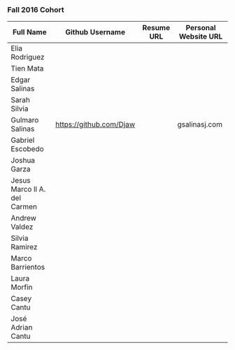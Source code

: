 ### Fall 2016 Cohort

| Full Name          				    | Github Username   | Resume URL                                | Personal Website URL              |
|-------------------------------|-------------------|-------------------------------------------|-----------------------------------|           
| Elia Rodriguez								|										|																						| 																	|
| Tien Mata											|										|																						| 																	|										
| Edgar Salinas									|										|																						| 																	|
| Sarah Silvia									|										|																						| 																	|
| Gulmaro Salinas								|	https://github.com/Djaw	|	|	gsalinasj.com																				| 																	|
| Gabriel Escobedo							|										|																						| 																	|
| Joshua Garza									|										|																						| 																	|
| Jesus Marco ll A. del Carmen  |										|																						| 																	|
| Andrew Valdez								  |										|																						| 																	|
| Silvia Ramirez								|										|																						| 																	|
| Marco Barrientos							|										|																						| 																	|
| Laura Morfin									|										|																						| 																	|
| Casey Cantu										|										|																						| 																	|
| José Adrian Cantu							|										|																						| 																	|
